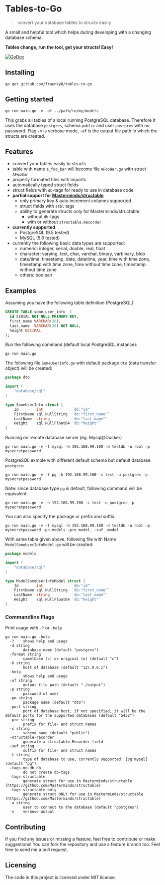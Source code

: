 # Tables-to-Go
> convert your database tables to structs easily

A small and helpful tool which helps during developing with a changing database schema.

**Tables change, run the tool, get your structs! Easy!**

[![GoDoc](https://godoc.org/github.com/fraenky8/tables-to-go?status.svg)](https://godoc.org/github.com/fraenky8/tables-to-go)

## Installing

```
go get github.com/fraenky8/tables-to-go
```

## Getting started

```
go run main.go -v -of ../path/to/my/models
```

This grabs all tables of a local running PostgreSQL database. Therefore it uses the database `postgres`, schema `public` and user `postgres` with no password.
Flag `-v` is verbose mode, `-of` is the output file path in which the structs are created.

## Features

* convert your tables easily to structs
* table with name `a_foo_bar` will become file `AFooBar.go` with struct `AFooBar`
* properly formated files with imports
* automatically typed struct fields
* struct fields with `db`-tags for ready to use in database code
* **partial support for [Masterminds/structable](https://github.com/Masterminds/structable)**
  * only primary key & auto increment columns supported
  * struct fields with `stbl` tags
  * ability to generate structs only for Masterminds/structable:
    * without `db`-tags
    * with or without `structable.Recorder` 
* **currently supported**:
  * PostgreSQL (9.5 tested)
  * MySQL (5.6 tested)
* currently the following basic data types are supported:
  * numeric: integer, serial, double, real, float
  * character: varying, text, char, varchar, binary, varbinary, blob
  * date/time: timestamp, date, datetime, year, time with time zone, timestamp with time zone, time without time zone, timestamp without time zone
  * others: boolean

## Examples

Assuming you have the following table definition (PostgreSQL):

```sql
CREATE TABLE some_user_info  (
  id SERIAL NOT NULL PRIMARY KEY,
  first_name VARCHAR(20),
  last_name  VARCHAR(20) NOT NULL,
  height DECIMAL
);
```

Run the following command (default local PostgreSQL instance):

```
go run main.go
```

The following file `SomeUserInfo.go` with default package `dto` (data transfer object) will be created:

```go
package dto

import (
	"database/sql"
)

type SomeUserInfo struct {
	Id        int             `db:"id"`
	FirstName sql.NullString  `db:"first_name"`
	LastName  string          `db:"last_name"`
	Height    sql.NullFloat64 `db:"height"`
}
```

Running on remote database server (eg. Mysql@Docker)

```
go run main.go -v -t mysql -h 192.168.99.100 -d testdb -u root -p mysecretpassword
```

PostgreSQL exmple with different default schema but default database `postgres`:

```
go run main.go -v -t pg -h 192.168.99.100 -s test -u postgres -p mysecretpassword
```

Note: since database type `pg` is default, following command will be equivalent:

```
go run main.go -v -h 192.168.99.100 -s test -u postgres -p mysecretpassword
```

You can also specify the package or prefix and suffix.

```
go run main.go -v -t mysql -h 192.168.99.100 -d testdb -u root -p mysecretpassword -pn models -pre model_ -suf _model
```

With same table given above, following file with Name `ModelSomeUserInfoModel.go` will be created:

```go
package models

import (
	"database/sql"
)

type ModelSomeUserInfoModel struct {
	Id        int             `db:"id"`
	FirstName sql.NullString  `db:"first_name"`
	LastName  string          `db:"last_name"`
	Height    sql.NullFloat64 `db:"height"`
}
```

### Commandline Flags

Print usage with `-?` or `-help`

```
go run main.go -help
  -?    shows help and usage
  -d string
        database name (default "postgres")
  -format string
        camelCase (c) or original (o) (default "c")
  -h string
        host of database (default "127.0.0.1")
  -help
        shows help and usage
  -of string
        output file path (default "./output")
  -p string
        password of user
  -pn string
        package name (default "dto")
  -port string
        port of database host, if not specified, it will be the default ports for the supported databases (default "5432")
  -pre string
        prefix for file- and struct names
  -s string
        schema name (default "public")
  -structable-recorder
        generate a structable.Recorder field
  -suf string
        suffix for file- and struct names
  -t string
        type of database to use, currently supported: [pg mysql] (default "pg")
  -tags-no-db db
        do not create db-tags
  -tags-structable
        generate struct for use in Masterminds/structable (https://github.com/Masterminds/structable)
  -tags-structable-only
        generate struct ONLY for use in Masterminds/structable (https://github.com/Masterminds/structable)
  -u string
        user to connect to the database (default "postgres")
  -v    verbose output

```

## Contributing

If you find any issues or missing a feature, feel free to contribute or make suggestions! 
You can fork the repository and use a feature branch too. Feel free to send me a pull request.

## Licensing

The code in this project is licensed under MIT license.
